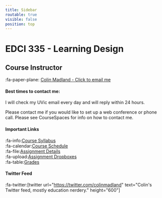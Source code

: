 ```yaml
---
title: Sidebar
routable: true
visible: false
position: top
---
```


# EDCI 335 - Learning Design

## Course Instructor
:fa-paper-plane: [Colin Madland - Click to email me](mailto:cmadland@uvic.ca)

#### Best times to contact me:  
I will check my UVic email every day and will reply within 24 hours.

Please contact me if you would like to set up a web conference or phone call. Please see CourseSpaces for info on how to contact me.

#### Important Links
:fa-info:[Course Syllabus](https://coursespaces.uvic.ca)<br>
:fa-calendar:[Course Schedule](https://edtechuvic.ca/edci335/schedule)<br>
:fa-file:[Assignment Details](https://edtechuvic.ca/edci335/assignments)<br>
:fa-upload:[Assignment Dropboxes](https://coursespaces.uvic.ca&section=1)<br>
:fa-table:[Grades](https://coursespaces.uvic.ca/grade/report/overview/index.php)<br>  

#### Twitter Feed
:fa-twitter:[twitter url="https://twitter.com/colinmadland" text="Colin's Twitter feed, mostly education nerdery." height="600"]
